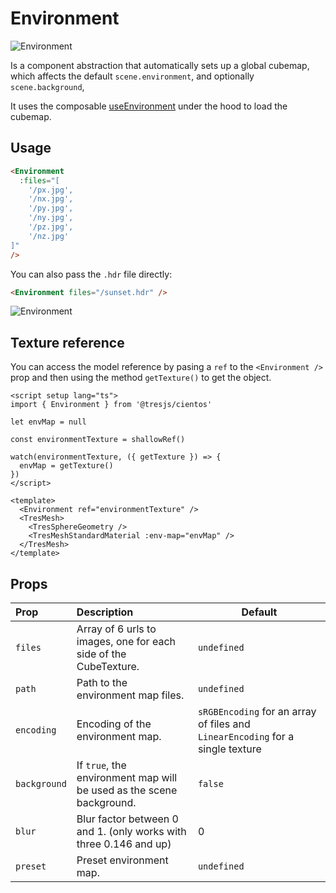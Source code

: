 # Environment

![Environment](/cientos/environment.png)

Is a component abstraction that automatically sets up a global cubemap, which affects the default `scene.environment`, and optionally `scene.background`,

It uses the composable [useEnvironment](/cientos/abstractions/use-environment) under the hood to load the cubemap.

## Usage

```html
<Environment
  :files="[
    '/px.jpg',
    '/nx.jpg',
    '/py.jpg',
    '/ny.jpg',
    '/pz.jpg',
    '/nz.jpg'
]"
/>
```

You can also pass the `.hdr` file directly:

```html
<Environment files="/sunset.hdr" />
```

![Environment](/cientos/envmaps.png)

## Texture reference

You can access the model reference by pasing a `ref` to the `<Environment />` prop and then using the method `getTexture()` to get the object.

```vue{4,6,9,14,17}
<script setup lang="ts">
import { Environment } from '@tresjs/cientos'

let envMap = null

const environmentTexture = shallowRef()

watch(environmentTexture, ({ getTexture }) => {
  envMap = getTexture()
})
</script>

<template>
  <Environment ref="environmentTexture" />
  <TresMesh>
    <TresSphereGeometry />
    <TresMeshStandardMaterial :env-map="envMap" />
  </TresMesh>
</template>
```

## Props

| Prop         | Description                                                          | Default                                                                        |
| :----------- | :------------------------------------------------------------------- | ------------------------------------------------------------------------------ |
| `files`      | Array of 6 urls to images, one for each side of the CubeTexture.     | `undefined`                                                                    |
| `path`       | Path to the environment map files.                                   | `undefined`                                                                    |
| `encoding`   | Encoding of the environment map.                                     | `sRGBEncoding` for an array of files and `LinearEncoding` for a single texture |
| `background` | If `true`, the environment map will be used as the scene background. | `false`                                                                        |
| `blur`       | Blur factor between 0 and 1. (only works with three 0.146 and up)    | 0                                                                              |
| `preset`     | Preset environment map.                                              | `undefined`                                                                    |

